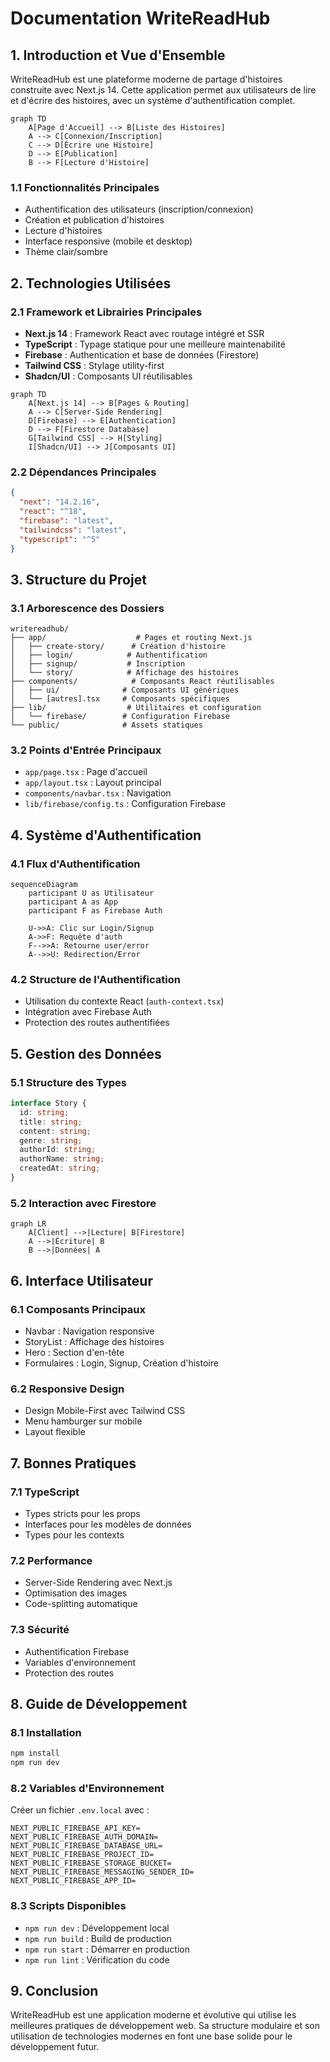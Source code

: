# Documentation WriteReadHub

## 1. Introduction et Vue d'Ensemble

WriteReadHub est une plateforme moderne de partage d'histoires construite avec Next.js 14. Cette application permet aux utilisateurs de lire et d'écrire des histoires, avec un système d'authentification complet.

```mermaid
graph TD
    A[Page d'Accueil] --> B[Liste des Histoires]
    A --> C[Connexion/Inscription]
    C --> D[Écrire une Histoire]
    D --> E[Publication]
    B --> F[Lecture d'Histoire]
```

### 1.1 Fonctionnalités Principales

- Authentification des utilisateurs (inscription/connexion)
- Création et publication d'histoires
- Lecture d'histoires
- Interface responsive (mobile et desktop)
- Thème clair/sombre

## 2. Technologies Utilisées

### 2.1 Framework et Librairies Principales

- **Next.js 14** : Framework React avec routage intégré et SSR
- **TypeScript** : Typage statique pour une meilleure maintenabilité
- **Firebase** : Authentication et base de données (Firestore)
- **Tailwind CSS** : Stylage utility-first
- **Shadcn/UI** : Composants UI réutilisables

```mermaid
graph TD
    A[Next.js 14] --> B[Pages & Routing]
    A --> C[Server-Side Rendering]
    D[Firebase] --> E[Authentication]
    D --> F[Firestore Database]
    G[Tailwind CSS] --> H[Styling]
    I[Shadcn/UI] --> J[Composants UI]
```

### 2.2 Dépendances Principales

```json
{
  "next": "14.2.16",
  "react": "^18",
  "firebase": "latest",
  "tailwindcss": "latest",
  "typescript": "^5"
}
```

## 3. Structure du Projet

### 3.1 Arborescence des Dossiers

```
writereadhub/
├── app/                    # Pages et routing Next.js
│   ├── create-story/      # Création d'histoire
│   ├── login/            # Authentification
│   ├── signup/           # Inscription
│   └── story/            # Affichage des histoires
├── components/            # Composants React réutilisables
│   ├── ui/              # Composants UI génériques
│   └── [autres].tsx     # Composants spécifiques
├── lib/                  # Utilitaires et configuration
│   └── firebase/        # Configuration Firebase
└── public/              # Assets statiques
```

### 3.2 Points d'Entrée Principaux

- `app/page.tsx` : Page d'accueil
- `app/layout.tsx` : Layout principal
- `components/navbar.tsx` : Navigation
- `lib/firebase/config.ts` : Configuration Firebase

## 4. Système d'Authentification

### 4.1 Flux d'Authentification

```mermaid
sequenceDiagram
    participant U as Utilisateur
    participant A as App
    participant F as Firebase Auth

    U->>A: Clic sur Login/Signup
    A->>F: Requête d'auth
    F-->>A: Retourne user/error
    A-->>U: Redirection/Error
```

### 4.2 Structure de l'Authentification

- Utilisation du contexte React (`auth-context.tsx`)
- Intégration avec Firebase Auth
- Protection des routes authentifiées

## 5. Gestion des Données

### 5.1 Structure des Types

```typescript
interface Story {
  id: string;
  title: string;
  content: string;
  genre: string;
  authorId: string;
  authorName: string;
  createdAt: string;
}
```

### 5.2 Interaction avec Firestore

```mermaid
graph LR
    A[Client] -->|Lecture| B[Firestore]
    A -->|Écriture| B
    B -->|Données| A
```

## 6. Interface Utilisateur

### 6.1 Composants Principaux

- Navbar : Navigation responsive
- StoryList : Affichage des histoires
- Hero : Section d'en-tête
- Formulaires : Login, Signup, Création d'histoire

### 6.2 Responsive Design

- Design Mobile-First avec Tailwind CSS
- Menu hamburger sur mobile
- Layout flexible

## 7. Bonnes Pratiques

### 7.1 TypeScript

- Types stricts pour les props
- Interfaces pour les modèles de données
- Types pour les contexts

### 7.2 Performance

- Server-Side Rendering avec Next.js
- Optimisation des images
- Code-splitting automatique

### 7.3 Sécurité

- Authentification Firebase
- Variables d'environnement
- Protection des routes

## 8. Guide de Développement

### 8.1 Installation

```bash
npm install
npm run dev
```

### 8.2 Variables d'Environnement

Créer un fichier `.env.local` avec :

```
NEXT_PUBLIC_FIREBASE_API_KEY=
NEXT_PUBLIC_FIREBASE_AUTH_DOMAIN=
NEXT_PUBLIC_FIREBASE_DATABASE_URL=
NEXT_PUBLIC_FIREBASE_PROJECT_ID=
NEXT_PUBLIC_FIREBASE_STORAGE_BUCKET=
NEXT_PUBLIC_FIREBASE_MESSAGING_SENDER_ID=
NEXT_PUBLIC_FIREBASE_APP_ID=
```

### 8.3 Scripts Disponibles

- `npm run dev` : Développement local
- `npm run build` : Build de production
- `npm run start` : Démarrer en production
- `npm run lint` : Vérification du code

## 9. Conclusion

WriteReadHub est une application moderne et évolutive qui utilise les meilleures pratiques de développement web. Sa structure modulaire et son utilisation de technologies modernes en font une base solide pour le développement futur.
